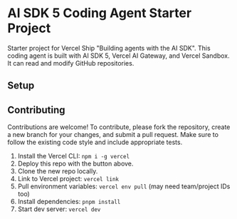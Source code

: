 # AI SDK 5 Coding Agent Starter Project

Starter project for Vercel Ship "Building agents with the AI SDK". This coding agent is built with AI SDK 5, Vercel AI Gateway, and Vercel Sandbox. It can read and modify GitHub repositories.

## Setup

## Contributing

Contributions are welcome! To contribute, please fork the repository, create a new branch for your changes, and submit a pull request. Make sure to follow the existing code style and include appropriate tests.

1. Install the Vercel CLI: `npm i -g vercel`
2. Deploy this repo with the button above.
3. Clone the new repo locally.
4. Link to Vercel project: `vercel link`
5. Pull environment variables: `vercel env pull` (may need team/project IDs too)
6. Install dependencies: `pnpm install`
7. Start dev server: `vercel dev`

## 